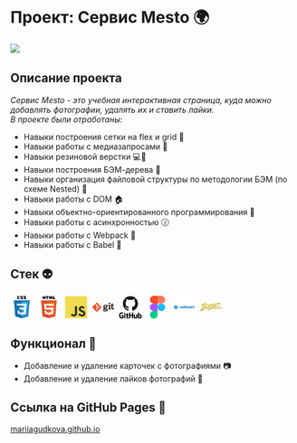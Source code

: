 # **Проект: Сервис Mesto** 🌍

<img src="https://media.giphy.com/media/ToMjGpxInCZSzD3V82s/giphy.gif">

## **Описание проекта**

_Сервис Mesto - это учебная интерактивная страница, куда можно добавлять фотографии, удалять их и ставить лайки._  
_В проекте были отработаны:_

- Навыки построения сетки на flex и grid 📐
- Навыки работы с медиазапросами 🔧
- Навыки резиновой верстки 💻📱
- Навыки построения БЭМ-дерева 🌴
- Навыки организация файловой структуры по методологии БЭМ (по схеме Nested) 🐣
- Навыки работы с DOM 🏠
- Навыки объектно-ориентированного программирования :milky_way:
- Навыки работы с асинхронностью :clock130:
- Навыки работы с Webpack 🚀
- Навыки работы с Babel :link:

## **Стек** 👽

<div>
    <img src="https://raw.githubusercontent.com/devicons/devicon/master/icons/css3/css3-original-wordmark.svg" width="40" height="40">&nbsp;
    <img src="https://raw.githubusercontent.com/devicons/devicon/master/icons/html5/html5-original-wordmark.svg" width="40" height="40">&nbsp;
    <img src="https://raw.githubusercontent.com/devicons/devicon/1119b9f84c0290e0f0b38982099a2bd027a48bf1/icons/javascript/javascript-original.svg" width="40" height="40">&nbsp;
    <img src="https://raw.githubusercontent.com/devicons/devicon/master/icons/git/git-original-wordmark.svg" width="40" height="40">&nbsp;
    <img src="https://raw.githubusercontent.com/devicons/devicon/master/icons/github/github-original-wordmark.svg" width="40" height="40">&nbsp;
    <img src="https://raw.githubusercontent.com/devicons/devicon/master/icons/figma/figma-original.svg" width="40" height="40">&nbsp;
    <img src="https://raw.githubusercontent.com/devicons/devicon/1119b9f84c0290e0f0b38982099a2bd027a48bf1/icons/webpack/webpack-original-wordmark.svg" width="40" height="40">&nbsp;
    <img src="https://raw.githubusercontent.com/devicons/devicon/1119b9f84c0290e0f0b38982099a2bd027a48bf1/icons/babel/babel-original.svg" width="40" height="40">&nbsp;

</div>

## **Функционал** :milky_way:
- Добавление и удаление карточек с фотографиями :camera:
- Добавление и удаление лайков фотографий :sparkling_heart:



## **Cсылкa на GitHub Pages** 👀

<a href="https://mariiagudkova.github.io/mesto/index.js" target="_blank">mariiagudkova.github.io</a>

<img src="https://komarev.com/ghpvc/?username=your-github-username&style=flat-square&color=brightgreen" alt=""/>

